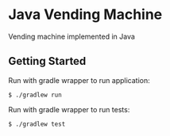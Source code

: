 # Java Vending Machine

Vending machine implemented in Java

## Getting Started

Run with gradle wrapper to run application:
```
$ ./gradlew run
```

Run with gradle wrapper to run tests:
```
$ ./gradlew test
```